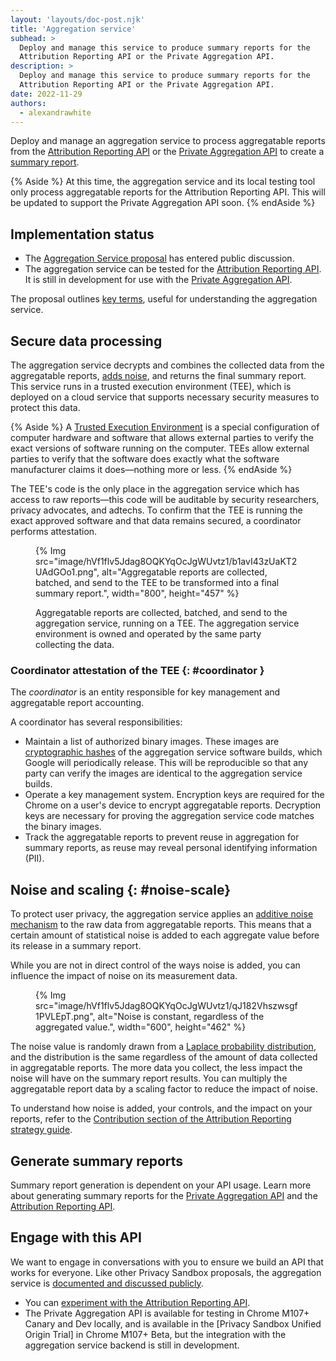 ```yaml
---
layout: 'layouts/doc-post.njk'
title: 'Aggregation service'
subhead: >
  Deploy and manage this service to produce summary reports for the
  Attribution Reporting API or the Private Aggregation API.
description: >
  Deploy and manage this service to produce summary reports for the
  Attribution Reporting API or the Private Aggregation API.
date: 2022-11-29
authors:
  - alexandrawhite
---
```


Deploy and manage an aggregation service to process aggregatable
reports from the
[Attribution Reporting API](/docs/privacy-sandbox/attribution-reporting/) or
the [Private Aggregation API](/docs/privacy-sandbox/private-aggregation/) to
create a [summary report](/docs/privacy-sandbox/summary-report/).

{% Aside %}
At this time, the aggregation service and its local testing tool only process
aggregatable reports for the Attribution Reporting API. This will be updated to
support the Private Aggregation API soon.
{% endAside %}

## Implementation status

* The [Aggregation Service proposal](https://github.com/WICG/attribution-reporting-api/blob/main/AGGREGATION_SERVICE_TEE.md)
  has entered public discussion.
* The aggregation service can be tested for the
  [Attribution Reporting API](/docs/privacy-sandbox/attribution-reporting-experiment/).
  It is still in development for use with the
  [Private Aggregation API](/docs/privacy-sandbox/private-aggregation/).

The proposal outlines
[key terms](https://github.com/WICG/attribution-reporting-api/blob/main/AGGREGATION_SERVICE_TEE.md#key-terms),
useful for understanding the aggregation service.

## Secure data processing

The aggregation service decrypts and combines the collected data from the aggregatable reports, [adds noise](#noise-scale), and returns the final summary report. This service runs in a trusted execution environment (TEE), which is deployed on a cloud service that supports necessary security measures to protect this data.

{% Aside %}
A [Trusted Execution Environment](https://en.wikipedia.org/wiki/Trusted_execution_environment)
is a special configuration of computer hardware and software that allows
external parties to verify the exact versions of software running on the
computer. TEEs allow external parties to verify that the software does exactly
what the software manufacturer claims it does—nothing more or less.
{% endAside %}

The TEE's code is the only place in the aggregation service which has access to
raw reports&mdash;this code will be auditable by security researchers, privacy
advocates, and adtechs. To confirm that the TEE is running the exact approved
software and that data remains secured, a coordinator performs attestation.

<figure>
{% Img
  src="image/hVf1flv5Jdag8OQKYqOcJgWUvtz1/b1avI43zUaKT2UAdGOo1.png",
  alt="Aggregatable reports are collected, batched, and send to the TEE to be transformed into a final summary report.",
  width="800", height="457"
%}
<figcaption>
  <p>Aggregatable reports are collected, batched, and send to the aggregation service, running on a TEE. The aggregation service environment is owned and operated by the same party collecting the data.</p>
</figure>

### Coordinator attestation of the TEE {: #coordinator }

The _coordinator_ is an entity responsible for key management and aggregatable
report accounting.

A coordinator has several responsibilities: 

* Maintain a list of authorized binary images. These images are
  [cryptographic hashes](https://en.wikipedia.org/wiki/Cryptographic_hash_function)
  of the aggregation service software builds, which Google will periodically
  release. This will be reproducible so that any party can verify the images
  are identical to the aggregation service builds.
* Operate a key management system. Encryption keys are required for the Chrome
  on a user's device to encrypt aggregatable reports. Decryption keys are
  necessary for proving the aggregation service code matches the binary images.
* Track the aggregatable reports to prevent reuse in aggregation for summary
  reports, as reuse may reveal personal identifying information (PII).

## Noise and scaling {: #noise-scale}

To protect user privacy, the aggregation service applies an
[additive noise mechanism](https://en.wikipedia.org/wiki/Additive_noise_mechanisms)
to the raw data from aggregatable reports. This means that a certain amount of
statistical noise is added to each aggregate value before its release in a
summary report. 

While you are not in direct control of the ways noise is added, you can
influence the impact of noise on its measurement data.

<figure>
{% Img
  src="image/hVf1flv5Jdag8OQKYqOcJgWUvtz1/qJ182Vhszwsgf1PVLEpT.png",
  alt="Noise is constant, regardless of the aggregated value.",
  width="600", height="462"
%}
</figure>

The noise value is randomly drawn from a
[Laplace probability distribution](https://en.wikipedia.org/wiki/Laplace_distribution),
and the distribution is the same regardless of the amount of data collected in
aggregatable reports. The more data you collect, the less impact the noise will
have on the summary report results. You can multiply the aggregatable report
data by a scaling factor to reduce the impact of noise.

To understand how noise is added, your controls, and the impact on your
reports, refer to the
[Contribution section of the Attribution Reporting strategy guide](https://docs.google.com/document/d/1bU0a_njpDcRd9vDR0AJjwJjrf3Or8vAzyfuK8JZDEfo/edit#heading=h.683u7t2q1xk2). 

## Generate summary reports

Summary report generation is dependent on your API usage. Learn more about
generating summary reports for the
[Private Aggregation API](/docs/privacy-sandbox/summary-reports#private-aggregation) 
and the [Attribution Reporting API](/docs/privacy-sandbox/summary-reports#attribution-reporting).

## Engage with this API

We want to engage in conversations with you to ensure we build an API that works for everyone. Like other Privacy Sandbox proposals, the aggregation service is [documented and discussed publicly](https://github.com/WICG/attribution-reporting-api/blob/main/AGGREGATION_SERVICE_TEE.md).

* You can [experiment with the Attribution Reporting API](/docs/privacy-sandbox/attribution-reporting-experiment/).
* The Private Aggregation API is available for testing in Chrome M107+ Canary and Dev locally, and is available in the [Privacy Sandbox Unified Origin Trial] in Chrome M107+ Beta, but the integration with the aggregation service backend is still in development.
